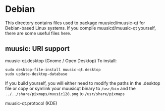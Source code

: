 
Debian
====================
This directory contains files used to package muusicd/muusic-qt
for Debian-based Linux systems. If you compile muusicd/muusic-qt yourself, there are some useful files here.

## muusic: URI support ##


muusic-qt.desktop  (Gnome / Open Desktop)
To install:

	sudo desktop-file-install muusic-qt.desktop
	sudo update-desktop-database

If you build yourself, you will either need to modify the paths in
the .desktop file or copy or symlink your muusicqt binary to `/usr/bin`
and the `../../share/pixmaps/muusic128.png` to `/usr/share/pixmaps`

muusic-qt.protocol (KDE)

